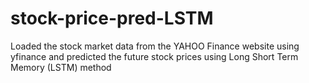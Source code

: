 # stock-price-pred-LSTM
Loaded the stock market data from the YAHOO Finance website using yfinance and predicted the future stock prices using Long Short Term Memory (LSTM) method
